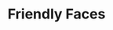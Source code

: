---
layout : sparkle
title : "Friendly Faces"
summary : "An inclusive, illustrative avatar creator made by Chris Vasquez and Sean Metzgar."
visit : https://friendlyfaces.co/
tags : []
category : "experiment"
---